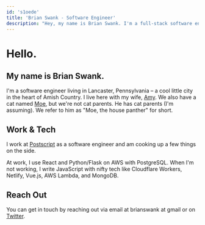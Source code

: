 ```yaml
---
id: 's1oede'
title: 'Brian Swank - Software Engineer'
description: "Hey, my name is Brian Swank. I'm a full-stack software engineer and I live in Lancaster, Pennsylvania."
---
```


# Hello.

## My name is Brian Swank.

I'm a software engineer living in Lancaster, Pennsylvania – a cool little city in the heart of Amish Country. I live here with my wife, [Amy](https://instagram.com/amynswank). We also have a cat named [Moe](https://www.instagram.com/explore/tags/moethehousepanther/), but we're not cat parents. He has cat parents (I'm assuming). We refer to him as "Moe, the house panther" for short.

## Work & Tech

I work at [Postscript](https://postscript.io) as a software engineer and am cooking up a few things on the side.

At work, I use React and Python/Flask on AWS with PostgreSQL. When I'm not working, I write JavaScript with nifty tech like Cloudflare Workers, Netlify, Vue.js, AWS Lambda, and MongoDB.

## Reach Out

You can get in touch by reaching out via email at brianswank at gmail or on [Twitter](https://twitter.com/briansw).
